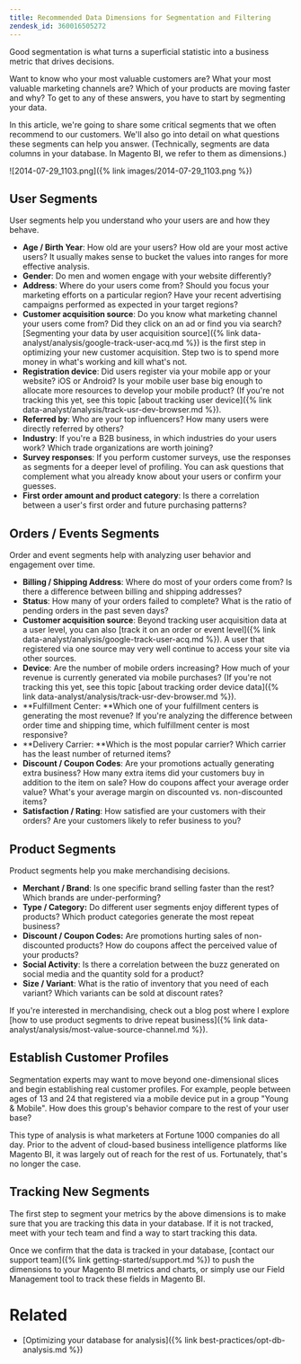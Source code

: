 ```yaml
---
title: Recommended Data Dimensions for Segmentation and Filtering
zendesk_id: 360016505272
---
```


Good segmentation is what turns a superficial statistic into a business metric that drives decisions.

Want to know who your most valuable customers are? What your most valuable marketing channels are? Which of your products are moving faster and why? To get to any of these answers, you have to start by segmenting your data.

In this article, we\'re going to share some critical segments that we often recommend to our customers. We\'ll also go into detail on what questions these segments can help you answer. (Technically, segments are data columns in your database. In Magento BI, we refer to them as dimensions.)

![2014-07-29\_1103.png]({% link images/2014-07-29_1103.png %})

## User Segments

User segments help you understand who your users are and how they behave.

* **Age / Birth Year**\: How old are your users? How old are your most active users? It usually makes sense to bucket the values into ranges for more effective analysis.
* **Gender**\: Do men and women engage with your website differently?
* **Address**\: Where do your users come from? Should you focus your marketing efforts on a particular region? Have your recent advertising campaigns performed as expected in your target regions?
* **Customer acquisition source**\: Do you know what marketing channel your users come from? Did they click on an ad or find you via search? [Segmenting your data by user acquisition source]({% link data-analyst/analysis/google-track-user-acq.md %}) is the first step in optimizing your new customer acquisition. Step two is to spend more money in what\'s working and kill what\'s not.
* **Registration device**\: Did users register via your mobile app or your website? iOS or Android? Is your mobile user base big enough to allocate more resources to develop your mobile product? (If you\'re not tracking this yet, see this topic [about tracking user device]({% link data-analyst/analysis/track-usr-dev-browser.md %}).
* **Referred by**\: Who are your top influencers? How many users were directly referred by others?
* **Industry**\: If you\'re a B2B business, in which industries do your users work? Which trade organizations are worth joining?
* **Survey responses**\: If you perform customer surveys, use the responses as segments for a deeper level of profiling. You can ask questions that complement what you already know about your users or confirm your guesses.
* **First order amount and product category**\: Is there a correlation between a user\'s first order and future purchasing patterns?

## Orders / Events Segments

Order and event segments help with analyzing user behavior and engagement over time.

* **Billing / Shipping Address**\: Where do most of your orders come from? Is there a difference between billing and shipping addresses?
* **Status**\: How many of your orders failed to complete? What is the ratio of pending orders in the past seven days?
* **Customer acquisition source**\: Beyond tracking user acquisition data at a user level, you can also [track it on an order or event level]({% link data-analyst/analysis/google-track-user-acq.md %}). A user that registered via one source may very well continue to access your site via other sources.
* **Device**\: Are the number of mobile orders increasing? How much of your revenue is currently generated via mobile purchases? (If you\'re not tracking this yet, see this topic [about tracking order device data]({% link data-analyst/analysis/track-usr-dev-browser.md %}).
* **Fulfillment Center: **Which one of your fulfillment centers is generating the most revenue? If you\'re analyzing the difference between order time and shipping time, which fulfillment center is most responsive?
* **Delivery Carrier: **Which is the most popular carrier? Which carrier has the least number of returned items?
* **Discount / Coupon Codes**\: Are your promotions actually generating extra business? How many extra items did your customers buy in addition to the item on sale? How do coupons affect your average order value? What\'s your average margin on discounted vs. non-discounted items?
* **Satisfaction / Rating**\: How satisfied are your customers with their orders? Are your customers likely to refer business to you?

## Product Segments

Product segments help you make merchandising decisions.

* **Merchant / Brand**\: Is one specific brand selling faster than the rest? Which brands are under-performing?
* **Type / Category:** Do different user segments enjoy different types of products? Which product categories generate the most repeat business?
* **Discount / Coupon Codes:** Are promotions hurting sales of non-discounted products? How do coupons affect the perceived value of your products?
* **Social Activity**\: Is there a correlation between the buzz generated on social media and the quantity sold for a product?
* **Size / Variant**\: What is the ratio of inventory that you need of each variant? Which variants can be sold at discount rates?

If you\'re interested in merchandising, check out a blog post where I explore [how to use product segments to drive repeat business]({% link data-analyst/analysis/most-value-source-channel.md %}).

## Establish Customer Profiles

Segmentation experts may want to move beyond one-dimensional slices and begin establishing real customer profiles. For example, people between ages of 13 and 24 that registered via a mobile device put in a group \"Young &amp; Mobile\". How does this group\'s behavior compare to the rest of your user base?

This type of analysis is what marketers at Fortune 1000 companies do all day. Prior to the advent of cloud-based business intelligence platforms like Magento BI, it was largely out of reach for the rest of us. Fortunately, that\'s no longer the case.

## Tracking New Segments

The first step to segment your metrics by the above dimensions is to make sure that you are tracking this data in your database. If it is not tracked, meet with your tech team and find a way to start tracking this data.

Once we confirm that the data is tracked in your database, [contact our support team]({% link getting-started/support.md %}) to push the dimensions to your Magento BI metrics and charts, or simply use our Field Management tool to track these fields in Magento BI.

# Related

* [Optimizing your database for analysis]({% link best-practices/opt-db-analysis.md %})
